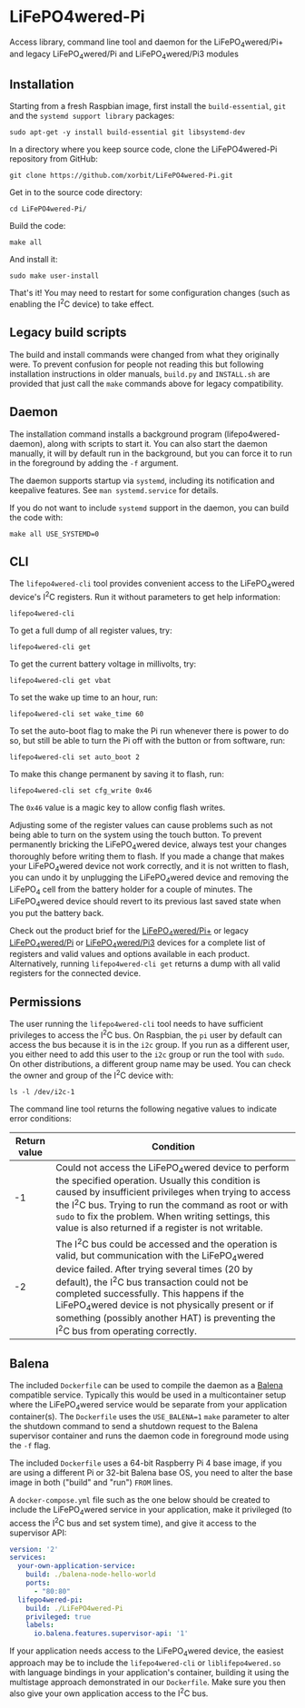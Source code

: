 # LiFePO4wered-Pi
Access library, command line tool and daemon for the LiFePO<sub>4</sub>wered/Pi+ and legacy LiFePO<sub>4</sub>wered/Pi and LiFePO<sub>4</sub>wered/Pi3 modules

## Installation

Starting from a fresh Raspbian image, first install the `build-essential`,
`git` and the `systemd support library` packages:

```
sudo apt-get -y install build-essential git libsystemd-dev
```

In a directory where you keep source code, clone the LiFePO4wered-Pi repository
from GitHub:

```
git clone https://github.com/xorbit/LiFePO4wered-Pi.git
```

Get in to the source code directory:

```
cd LiFePO4wered-Pi/
```

Build the code:

```
make all
```

And install it:

```
sudo make user-install
```

That's it!  You may need to restart for some configuration changes (such as enabling the I<sup>2</sup>C device) to take effect.

## Legacy build scripts

The build and install commands were changed from what they originally were.
To prevent confusion for people not reading this but following installation
instructions in older manuals, `build.py` and `INSTALL.sh` are provided that
just call the `make` commands above for legacy compatibility.

## Daemon

The installation command installs a background program
(lifepo4wered-daemon), along with scripts to start it. You can also start
the daemon manually, it will by default run in the background, but you can force it to run in the foreground by adding the `-f` argument.

The daemon supports startup via `systemd`, including its notification
and keepalive features. See `man systemd.service` for details.

If you do not want to include `systemd` support in the daemon, you can build
the code with:

```
make all USE_SYSTEMD=0
```

## CLI

The `lifepo4wered-cli` tool provides convenient access to the LiFePO<sub>4</sub>wered
device's I<sup>2</sup>C registers.  Run it without parameters to get help information:

```
lifepo4wered-cli
```

To get a full dump of all register values, try:

```
lifepo4wered-cli get
```

To get the current battery voltage in millivolts, try:

```
lifepo4wered-cli get vbat
```

To set the wake up time to an hour, run:

```
lifepo4wered-cli set wake_time 60
```

To set the auto-boot flag to make the Pi run whenever there is power to do so, but still be able to turn the Pi off with the button or from software, run:

```
lifepo4wered-cli set auto_boot 2
```

To make this change permanent by saving it to flash, run:

```
lifepo4wered-cli set cfg_write 0x46
```

The `0x46` value is a magic key to allow config flash writes.

Adjusting some of the register values can cause problems such as not being able
to turn on the system using the touch button.  To prevent permanently bricking
the LiFePO<sub>4</sub>wered device, always test your changes thoroughly before writing them
to flash.  If you made a change that makes your LiFePO<sub>4</sub>wered device not work
correctly, and it is not written to flash, you can undo it by unplugging the
LiFePO<sub>4</sub>wered device and removing the LiFePO<sub>4</sub> cell from the battery holder for
a couple of minutes.  The LiFePO<sub>4</sub>wered device should revert to its previous
last saved state when you put the battery back.

Check out the product brief for the
[LiFePO<sub>4</sub>wered/Pi+](https://lifepo4wered.com/files/LiFePO4wered-Pi+-Product-Brief.pdf) or legacy [LiFePO<sub>4</sub>wered/Pi](http://lifepo4wered.com/files/LiFePO4wered-Pi-Product-Brief.pdf) or [LiFePO<sub>4</sub>wered/Pi3](http://lifepo4wered.com/files/LiFePO4wered-Pi3-Product-Brief.pdf) devices for a complete list of registers and valid values and options available in each product.  Alternatively, running `lifepo4wered-cli get` returns a dump with all valid registers for the connected device.

## Permissions

The user running the `lifepo4wered-cli` tool needs to have sufficient
privileges to access the I<sup>2</sup>C bus.  On Raspbian, the `pi` user by default can
access the bus because it is in the `i2c` group.  If you run as a different
user, you either need to add this user to the `i2c` group or run the tool with
`sudo`.  On other distributions, a different group name may be used.  You can
check the owner and group of the I<sup>2</sup>C device with:

```
ls -l /dev/i2c-1
```

The command line tool returns the following negative values to indicate error
conditions:

| Return value | Condition |
| -- | -- |
| -1 | Could not access the LiFePO<sub>4</sub>wered device to perform the specified operation.  Usually this condition is caused by insufficient privileges when trying to access the I<sup>2</sup>C bus.  Trying to run the command as root or with `sudo` to fix the problem.  When writing settings, this value is also returned if a register is not writable. |
| -2 | The I<sup>2</sup>C bus could be accessed and the operation is valid, but communication with the LiFePO<sub>4</sub>wered device failed.  After trying several times (20 by default), the I<sup>2</sup>C bus transaction could not be completed successfully.  This happens if the LiFePO<sub>4</sub>wered device is not physically present or if something (possibly another HAT) is preventing the I<sup>2</sup>C bus from operating correctly. |

## Balena

The included `Dockerfile` can be used to compile the daemon as a [Balena](https://www.balena.io/) compatible service.  Typically this would be used in a multicontainer setup where the LiFePO<sub>4</sub>wered service would be separate from your application container(s).  The `Dockerfile` uses the `USE_BALENA=1` `make` parameter to alter the shutdown command to send a shutdown request to the Balena supervisor container and runs the daemon code in foreground mode using the `-f` flag.

The included `Dockerfile` uses a 64-bit Raspberry Pi 4 base image, if you are using a different Pi or 32-bit Balena base OS, you need to alter the base image in both ("build" and "run") `FROM` lines.

A `docker-compose.yml` file such as the one below should be created to include the LiFePO<sub>4</sub>wered service in your application, make it privileged (to access the I<sup>2</sup>C bus and set system time), and give it access to the supervisor API:

```yaml
version: '2'
services:
  your-own-application-service:
    build: ./balena-node-hello-world
    ports:
      - "80:80"
  lifepo4wered-pi:
    build: ./LiFePO4wered-Pi
    privileged: true
    labels:
      io.balena.features.supervisor-api: '1'
```

If your application needs access to the LiFePO<sub>4</sub>wered device, the easiest approach may be to include the `lifepo4wered-cli` or `liblifepo4wered.so` with language bindings in your application's container, building it using the multistage approach demonstrated in our `Dockerfile`.  Make sure you then also give your own application access to the I<sup>2</sup>C bus.

